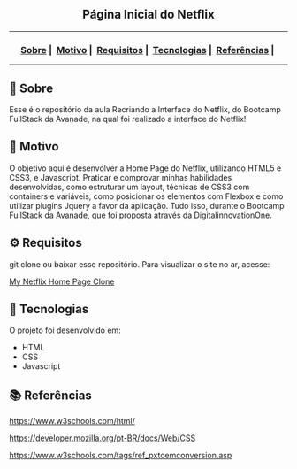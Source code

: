 <h2 align="center">Página Inicial do Netflix</h2>

___




<h3 align="center">
  <a href="#about">Sobre</a>&nbsp;|&nbsp;
  <a href="#reason">Motivo</a>&nbsp;|&nbsp;
  <a href="#requirements">Requisitos</a>&nbsp;|&nbsp;
  <a href="#technologies">Tecnologias</a>&nbsp;|&nbsp;
	<a href="#references">Referências</a>&nbsp;|&nbsp;
</h3>

___


<h2 id="about">🔎 Sobre</h2>

Esse é o repositório da aula Recriando a Interface do Netflix, do Bootcamp FullStack da Avanade, na qual foi realizado a interface do Netflix! 

<h2 id="reason">🎯 Motivo</h2>
O objetivo aqui é desenvolver a Home Page do Netflix, utilizando HTML5 e CSS3, e Javascript. Praticar e comprovar minhas habilidades desenvolvidas, como estruturar um layout, técnicas de CSS3 com containers e variáveis, como posicionar os elementos com Flexbox e como utilizar plugins Jquery a favor da aplicação. Tudo isso, durante o Bootcamp FullStack da Avanade, que foi proposta através da DigitalinnovationOne.

<h2 id="requirements">⚙ Requisitos</h2>

git clone ou baixar esse repositório.
Para visualizar o site no ar, acesse:

<a href="https://ruandias.github.io/recriandoHomePageNetflix/">My Netflix Home Page Clone</a>

<h2 id="technologies">🚀 Tecnologias</h2>

O projeto foi desenvolvido em:

- HTML
- CSS
- Javascript


<h2 id="references">📚 Referências</h2>

https://www.w3schools.com/html/

https://developer.mozilla.org/pt-BR/docs/Web/CSS

https://www.w3schools.com/tags/ref_pxtoemconversion.asp
